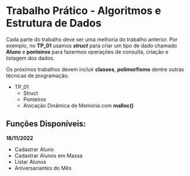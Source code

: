 
# Trabalho Prático - Algoritmos e Estrutura de Dados



Cada parte do trabalho deve ser uma melhoria do trabalho anterior. Por exemplo, no **TP_01** usamos **_struct_** para criar um tipo de dado chamado **Aluno** e **ponteiros** para fazermos operações de consulta, criação e listagem dos dados.

Os próximos trabalhos devem incluir **classes**, **polimorfismo** dentre outras técnicas de programação.
 
 - TP_01
    - Struct
    - Ponteiros
    - Alocação Dinâmica de Memória com **malloc()** 
    
## Funções Disponíveis:

**18/11/2022**  

- Cadastrar Aluno
- Cadastrar Alunos em Massa
- Listar Alunos
- Aniversariantes do Mês
